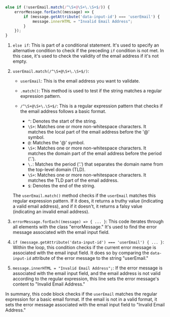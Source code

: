 
```javascript
else if (!userEmail.match(/^\S+@\S+\.\S+$/)) {
    errorMessage.forEach((message) => {
        if (message.getAttribute('data-input-id') === 'userEmail') {
            message.innerHTML = "Invalid Email Address";
        }
    });
}
```

1. `else if`: This is part of a conditional statement. It's used to specify an alternative condition to check if the preceding `if` condition is not met. In this case, it's used to check the validity of the email address if it's not empty.

2. `userEmail.match(/^\S+@\S+\.\S+$/)`:

   - `userEmail`: This is the email address you want to validate.
   - `.match()`: This method is used to test if the string matches a regular expression pattern.
   - `/^\S+@\S+\.\S+$/`: This is a regular expression pattern that checks if the email address follows a basic format.

      - `^`: Denotes the start of the string.
      - `\S+`: Matches one or more non-whitespace characters. It matches the local part of the email address before the '@' symbol.
      - `@`: Matches the '@' symbol.
      - `\S+`: Matches one or more non-whitespace characters. It matches the domain part of the email address before the period ('.').
      - `\.`: Matches the period ('.') that separates the domain name from the top-level domain (TLD).
      - `\S+`: Matches one or more non-whitespace characters. It matches the TLD part of the email address.
      - `$`: Denotes the end of the string.

   The `userEmail.match()` method checks if the `userEmail` matches this regular expression pattern. If it does, it returns a truthy value (indicating a valid email address), and if it doesn't, it returns a falsy value (indicating an invalid email address).

3. `errorMessage.forEach((message) => { ... }`: This code iterates through all elements with the class "errorMessage." It's used to find the error message associated with the email input field.

4. `if (message.getAttribute('data-input-id') === 'userEmail') { ... }`: Within the loop, this condition checks if the current error message is associated with the email input field. It does so by comparing the `data-input-id` attribute of the error message to the string "userEmail."

5. `message.innerHTML = "Invalid Email Address";`: If the error message is associated with the email input field, and the email address is not valid according to the regular expression, this line sets the error message's content to "Invalid Email Address."

In summary, this code block checks if the `userEmail` matches the regular expression for a basic email format. If the email is not in a valid format, it sets the error message associated with the email input field to "Invalid Email Address."